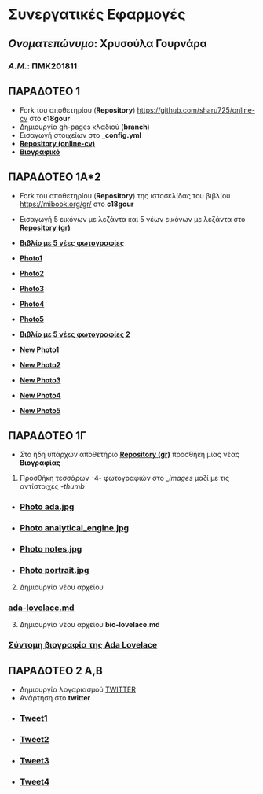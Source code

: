 # **Συνεργατικές Εφαρμογές**
## *Ονοματεπώνυμο*: **Χρυσούλα Γουρνάρα**
### *Α.Μ.*: **ΠΜΚ201811**
## ΠΑΡΑΔΟΤΕΟ 1
- Fork του αποθετηρίου (**Repository**) https://github.com/sharu725/online-cv στο **c18gour**
- Δημιουργία gh-pages κλαδιού (**branch**)
- Εισαγωγή στοιχείων στο **_config.yml**
- [**Repository (online-cv)**](https://github.com/c18gour/online-cv)
- [**Βιογραφικό**](https://c18gour.github.io/online-cv/) 

## ΠΑΡΑΔΟΤΕΟ 1Α*2
- Fork του αποθετηρίου (**Repository**) της ιστοσελίδας του βιβλίου https://mibook.org/gr/ στο **c18gour**
- Εισαγωγή 5 εικόνων με λεζάντα και 5 νέων εικόνων με λεζάντα στο [**Repository (gr)**](https://c18gour.github.io/gr/)
- [**Βιβλίο με 5 νέες φωτογραφίες**](https://c18gour.github.io/gr/)
- [**Photo1**](https://c18gour.github.io/gr/gallery/antik/)
- [**Photo2**](https://c18gour.github.io/gr/gallery/laptop/)
- [**Photo3**](https://c18gour.github.io/gr/gallery/continental/)
- [**Photo4**](https://c18gour.github.io/gr/gallery/socialmedia/)
- [**Photo5**](https://c18gour.github.io/gr/gallery/firsttransistor/)

- [**Βιβλίο με 5 νέες φωτογραφίες 2**](https://c18gour.github.io/gr/)
- [**New Photo1**](https://c18gour.github.io/gr/gallery/LegoSpike/)
- [**New Photo2**](https://c18gour.github.io/gr/gallery/creativity/)
- [**New Photo3**](https://c18gour.github.io/gr/gallery/ecommerce/)
- [**New Photo4**](https://c18gour.github.io/gr/gallery/loom/)
- [**New Photo5**](https://c18gour.github.io/gr/gallery/motorola/)


## ΠΑΡΑΔΟΤΕΟ 1Γ
- Στο ήδη υπάρχων αποθετήριο [**Repository (gr)**]( https://github.com/c18gour/gr) προσθήκη μίας νέας **Βιογραφίας**

1. Προσθήκη τεσσάρων -4- φωτογραφιών στο *_images* μαζί με τις αντίστοιχες *-thumb*
- ### [**Photo ada.jpg**](https://github.com/c18gour/gr/blob/gh-pages/images/ada.jpg)
- ### [**Photo analytical_engine.jpg**](https://github.com/c18gour/gr/blob/gh-pages/images/analytical_engine.jpg)
- ### [**Photo notes.jpg**](https://github.com/c18gour/gr/blob/gh-pages/images/notes.jpg)
- ### [**Photo portrait.jpg**](https://github.com/c18gour/gr/blob/gh-pages/images/portrait.jpg)

2. Δημιουργία νέου αρχείου 

### [**ada-lovelace.md**](https://github.com/c18gour/gr/blob/gh-pages/_biography/ada-lovelace.md)

3. Δημιουργία νέου αρχείου **bio-lovelace.md** 

### [**Σύντομη βιογραφία της Ada Lovelace**](https://github.com/c18gour/gr/blob/gh-pages/_biography/bio-lovelace.md)


## ΠΑΡΑΔΟΤΕΟ 2 Α,Β

- Δημιουργία λογαριασμού [TWITTER](https://twitter.com/gouxry)
- Ανάρτηση στο **twitter**
- ### [**Tweet1**](https://twitter.com/gouxry/status/1129137685451423744)
- ### [**Tweet2**](https://twitter.com/gouxry/status/1129139695642992640)
- ### [**Tweet3**](https://twitter.com/gouxry/status/1129144227282194434)
- ### [**Tweet4**](https://twitter.com/gouxry/status/1129146739737415684)
